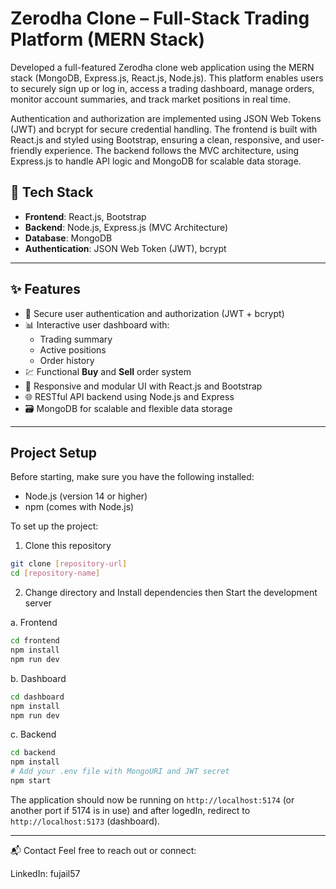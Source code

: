 # Zerodha Clone – Full-Stack Trading Platform (MERN Stack)

Developed a full-featured Zerodha clone web application using the MERN stack (MongoDB, Express.js, React.js, Node.js). This platform enables users to securely sign up or log in, access a trading dashboard, manage orders, monitor account summaries, and track market positions in real time.

Authentication and authorization are implemented using JSON Web Tokens (JWT) and bcrypt for secure credential handling. The frontend is built with React.js and styled using Bootstrap, ensuring a clean, responsive, and user-friendly experience. The backend follows the MVC architecture, using Express.js to handle API logic and MongoDB for scalable data storage.

## 🔧 Tech Stack

- **Frontend**: React.js, Bootstrap
- **Backend**: Node.js, Express.js (MVC Architecture)
- **Database**: MongoDB
- **Authentication**: JSON Web Token (JWT), bcrypt

---

## ✨ Features

- 🔐 Secure user authentication and authorization (JWT + bcrypt)
- 📊 Interactive user dashboard with:
  - Trading summary
  - Active positions
  - Order history
- 💹 Functional **Buy** and **Sell** order system
- 🎨 Responsive and modular UI with React.js and Bootstrap
- 🌐 RESTful API backend using Node.js and Express
- 🗃️ MongoDB for scalable and flexible data storage

---

## Project Setup

Before starting, make sure you have the following installed:
- Node.js (version 14 or higher)
- npm (comes with Node.js)

To set up the project:

1. Clone this repository
```bash
git clone [repository-url]
cd [repository-name]
```

2. Change directory and Install dependencies then Start the development server

a. Frontend
```bash
cd frontend
npm install
npm run dev
```

b. Dashboard
```bash
cd dashboard
npm install
npm run dev
```

c. Backend
```bash
cd backend
npm install
# Add your .env file with MongoURI and JWT secret
npm start
```

The application should now be running on `http://localhost:5174` (or another port if 5174 is in use) and after logedIn, redirect to `http://localhost:5173` (dashboard).

---

📬 Contact
Feel free to reach out or connect:

LinkedIn: fujail57
